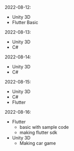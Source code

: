 
2022-08-12:

- Unity 3D
- Flutter Basic


2022-08-13:

- Unity 3D
- C#

2022-08-14:

- Unity 3D
- C#

2022-08-15:

- Unity 3D
- C#
- Flutter

2022-08-16:

- Flutter
  - basic with sample code 
  - making flutter sdk 
- Unity 3D
  - Making car game
